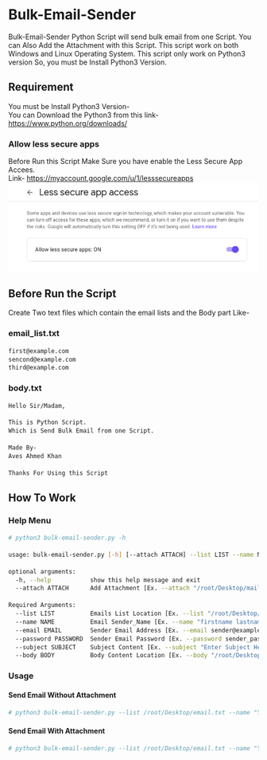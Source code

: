 # Bulk-Email-Sender
Bulk-Email-Sender Python Script will send bulk email from one Script. You can Also Add the Attachment with this Script. This script work on both Windows and Linux Operating System. This script only work on Python3 version So, you must be Install Python3 Version.

## Requirement
You must be Install Python3 Version-<br/>
You can Download the Python3 from this link-
https://www.python.org/downloads/

### Allow less secure apps
Before Run this Script Make Sure you have enable the Less Secure App Accees.<br/>
Link- https://myaccount.google.com/u/1/lesssecureapps
![alt text](https://github.com/av3sk77/Bulk-Email-Sender/blob/master/less-secure-app.png?raw=true)
## Before Run the Script
Create Two text files which contain the email lists and the Body part Like-

### email_list.txt
```bash
first@example.com
sencond@example.com
third@example.com
```

### body.txt
```bash
Hello Sir/Madam,

This is Python Script.
Which is Send Bulk Email from one Script.

Made By-
Aves Ahmed Khan

Thanks For Using this Script
```

## How To Work
### Help Menu
```bash
# python3 bulk-email-sender.py -h

usage: bulk-email-sender.py [-h] [--attach ATTACH] --list LIST --name NAME --email EMAIL --password PASSWORD --subject SUBJECT --body BODY

optional arguments:
  -h, --help           show this help message and exit
  --attach ATTACH      Add Attachment [Ex. --attach "/root/Desktop/mail.csv"]

Required Arguments:
  --list LIST          Emails List Location [Ex. --list "/root/Desktop/mails.txt"]
  --name NAME          Email Sender_Name [Ex. --name "firstname lastname"]
  --email EMAIL        Sender Email Address [Ex. --email sender@example.com]
  --password PASSWORD  Sender Email Password [Ex. --password sender_password]
  --subject SUBJECT    Subject Content [Ex. --subject "Enter Subject Here"]
  --body BODY          Body Content Location [Ex. --body "/root/Desktop/body.txt"]
```
  
### Usage
#### Send Email Without Attachment
```bash
# python3 bulk-email-sender.py --list /root/Desktop/email.txt --name "Your Name" --email senderemail@example.com --password sender_password --subject "Email Subject Here" --body /root/Desktop/body.txt
```

#### Send Email With Attachment
```bash
# python3 bulk-email-sender.py --list /root/Desktop/email.txt --name "Your Name" --email senderemail@example.com --password sender_password --subject "Email Subject Here" --body /root/Desktop/body.txt --attach /root/Desktop/mail.csv
```
  

